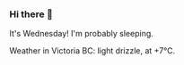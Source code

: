### Hi there :wave:

It's Wednesday! I'm probably sleeping.

Weather in Victoria BC: light drizzle, at +7°C.
